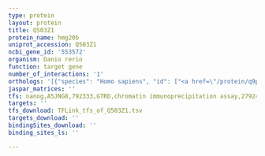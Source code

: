```yaml
---
type: protein
layout: protein
title: Q503Z1
protein_name: hmg20b
uniprot_accession: Q503Z1
ncbi_gene_id: '553572'
organism: Danio rerio
function: target gene
number_of_interactions: '1'
orthologs: '[{"species": "Homo sapiens", "id": ["<a href=\"/protein/q9p0w2\">Q9P0W2</a>"]}, {"species": "Mus musculus", "id": ["<a href=\"/protein/q9z104\">Q9Z104</a>"]}, {"species": "Rattus norvegicus", "id": ["<a href=\"/protein/d4a586\">D4A586</a>"]}, {"species": "Drosophila melanogaster", "id": ["<a href=\"/protein/q9w2k8\">Q9W2K8</a>"]}]'
jaspar_matrices: ''
tfs: nanog,A5JNG8,792333,GTRD,chromatin immunoprecipitation assay,27924024%5Buid%5D,No
targets: ''
tfs_download: TFLink_tfs_of_Q503Z1.tsv
targets_download: ''
bindingSites_download: ''
binding_sites_ls: ''

---
```

